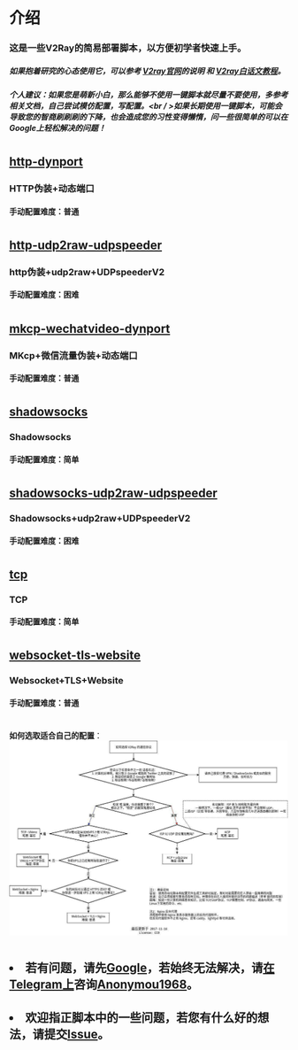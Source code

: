 # 介绍
### 这是一些V2Ray的简易部署脚本，以方便初学者快速上手。
##### 如果抱着研究的心态使用它，可以参考 [V2ray官网](https://www.v2ray.com)的说明 和 [V2ray白话文教程](https://toutyrater.github.io)。
##### 个人建议：如果您是萌新小白，那么能够不使用一键脚本就尽量不要使用，多参考相关文档，自己尝试模仿配置，写配置。<br / >如果长期使用一键脚本，可能会导致您的智商刷刷刷的下降，也会造成您的习性变得懒惰，问一些很简单的可以在Google上轻松解决的问题！
#
## [http-dynport](https://github.com/1715173329/v2ray-easy-to-use/blob/master/http-dynport)
### HTTP伪装+动态端口
#### 手动配置难度：普通
#
## [http-udp2raw-udpspeeder](https://github.com/1715173329/v2ray-easy-to-use/blob/master/http-udp2raw-udpspeeder)
### http伪装+udp2raw+UDPspeederV2
#### 手动配置难度：困难
#
## [mkcp-wechatvideo-dynport](https://github.com/1715173329/v2ray-easy-to-use/blob/master/mkcp-wechatvideo-dynport)
### MKcp+微信流量伪装+动态端口
#### 手动配置难度：普通
#
## [shadowsocks](https://github.com/1715173329/v2ray-easy-to-use/blob/master/shadowsocks)
### Shadowsocks
#### 手动配置难度：简单
#
## [shadowsocks-udp2raw-udpspeeder](https://github.com/1715173329/v2ray-easy-to-use/blob/master/shadowsocks-udp2raw-udpspeeder)
### Shadowsocks+udp2raw+UDPspeederV2
#### 手动配置难度：困难
#
## [tcp](https://github.com/1715173329/v2ray-easy-to-use/blob/master/tcp)
### TCP
#### 手动配置难度：简单
#
## [websocket-tls-website](https://github.com/1715173329/v2ray-easy-to-use/blob/master/websocket-tls-website)
### Websocket+TLS+Website
#### 手动配置难度：普通
#
#
**如何选取适合自己的配置**：
![](How_To_Choose.jpg)
#
#
## <li>若有问题，请先<a href="https://www.google.com">Google</a>，若始终无法解决，请<a href="https://www.telegram.org">在Telegram上</a>咨询<a href="https://t.me/Anonymou1968">Anonymou1968</a>。</li>
## <li>欢迎指正脚本中的一些问题，若您有什么好的想法，请提交<a href="https://github.com/1715173329/v2ray-easy-to-use/issues">Issue</a>。</li>
